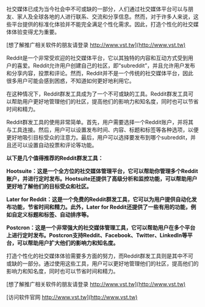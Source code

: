 社交媒体已成为当今社会中不可或缺的一部分，人们通过社交媒体平台可以与朋友、家人及全球各地的人进行联系、交流和分享信息。然而，对于许多人来说，这些平台提供的标准化体验并不能完全满足个性化需求。因此，打造个性化的社交媒体体验变得尤为重要。

[想了解推广相关软件的朋友请登录 http://www.vst.tw](http://www.vst.tw)

Reddit是一个非常受欢迎的社交媒体平台，它以其独特的内容和互动方式受到用户的喜爱。Reddit允许用户创建自己的社区，即“subreddit”，并且允许用户发布和分享内容，投票和评论。然而，Reddit并不是一个传统的社交媒体平台，因此很多用户可能会感到困惑，不知道如何更好地利用它。

在这种情况下，Reddit群发工具成为了一个不可或缺的工具。Reddit群发工具可以帮助用户更好地管理他们的社区，提高他们的影响力和知名度，同时也可以节省时间和精力。

Reddit群发工具的使用非常简单。首先，用户需要选择一个Reddit账户，并将其与工具连接。然后，用户可以设置发布时间、内容、标题和标签等各种选项，以便更好地吸引目标受众的注意力。最后，用户可以选择要发布到哪个subreddit，并且还可以设置自动投票和评论等功能。

**以下是几个值得推荐的Reddit群发工具：**

**Hootsuite：这是一个全方位的社交媒体管理平台，它可以帮助你管理多个Reddit账户，并进行定时发布。Hootsuite还提供了高级分析和监控功能，可以帮助用户更好地了解他们的目标受众和社区。**

**Later for Reddit：这是一个免费的Reddit群发工具，它可以为用户提供自动化发布功能，节省时间和精力。此外，Later for Reddit还提供了一些有用的功能，例如自定义标题和标签、自动排序等。**

**Postcron：这是一个非常强大的社交媒体管理工具，它可以帮助用户在多个平台上进行定时发布。Postcron支持Reddit、Facebook、Twitter、LinkedIn等平台，可以帮助用户扩大他们的影响力和知名度。**

打造个性化的社交媒体体验需要多方面的努力，而Reddit群发工具则是其中不可或缺的一部分。通过使用这些工具，用户可以更好地管理他们的社区，提高他们的影响力和知名度，同时也可以节省时间和精力。

[想了解推广相关软件的朋友请登录 http://www.vst.tw](http://www.vst.tw)


[访问软件官网 http://www.vst.tw](http://www.vst.tw)
